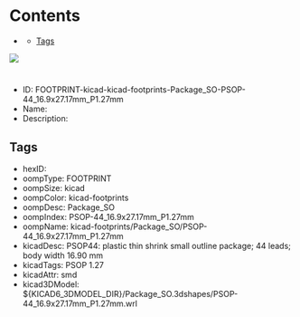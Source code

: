 



Contents
========

* [](#)
	* [Tags](#tags)
  
![][im]
# 

- ID: FOOTPRINT-kicad-kicad-footprints-Package_SO-PSOP-44_16.9x27.17mm_P1.27mm
- Name: 
- Description: 

## Tags

- hexID: 
- oompType: FOOTPRINT
- oompSize: kicad
- oompColor: kicad-footprints
- oompDesc: Package_SO
- oompIndex: PSOP-44_16.9x27.17mm_P1.27mm
- oompName: kicad-footprints/Package_SO/PSOP-44_16.9x27.17mm_P1.27mm
- kicadDesc: PSOP44: plastic thin shrink small outline package; 44 leads; body width 16.90 mm
- kicadTags: PSOP 1.27
- kicadAttr: smd
- kicad3DModel: ${KICAD6_3DMODEL_DIR}/Package_SO.3dshapes/PSOP-44_16.9x27.17mm_P1.27mm.wrl



[im]: image.png
